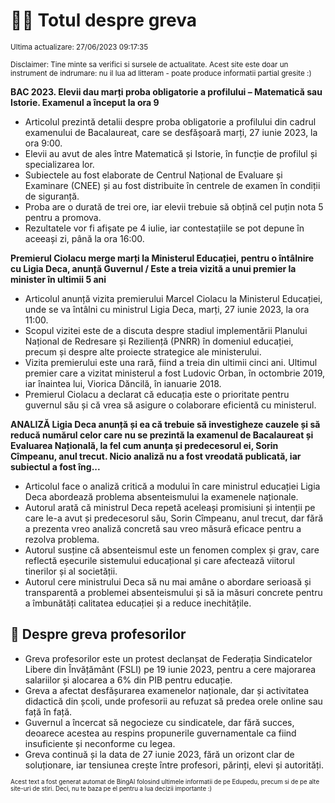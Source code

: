 # 👩‍🏫 Totul despre greva
<sub>Ultima actualizare: 27/06/2023 09:17:35</sub>

<sub>Disclaimer: Tine minte sa verifici si sursele de actualitate. Acest site este doar un instrument de indrumare: nu il lua ad litteram - poate produce informatii partial gresite :)</sub>

**BAC 2023. Elevii dau marți proba obligatorie a profilului – Matematică sau Istorie. Examenul a început la ora 9**
- Articolul prezintă detalii despre proba obligatorie a profilului din cadrul examenului de Bacalaureat, care se desfășoară marți, 27 iunie 2023, la ora 9:00.
- Elevii au avut de ales între Matematică și Istorie, în funcție de profilul și specializarea lor.
- Subiectele au fost elaborate de Centrul Național de Evaluare și Examinare (CNEE) și au fost distribuite în centrele de examen în condiții de siguranță.
- Proba are o durată de trei ore, iar elevii trebuie să obțină cel puțin nota 5 pentru a promova.
- Rezultatele vor fi afișate pe 4 iulie, iar contestațiile se pot depune în aceeași zi, până la ora 16:00.

**Premierul Ciolacu merge marți la Ministerul Educației, pentru o întâlnire cu Ligia Deca, anunță Guvernul / Este a treia vizită a unui premier la minister în ultimii 5 ani**
- Articolul anunță vizita premierului Marcel Ciolacu la Ministerul Educației, unde se va întâlni cu ministrul Ligia Deca, marți, 27 iunie 2023, la ora 11:00.
- Scopul vizitei este de a discuta despre stadiul implementării Planului Național de Redresare și Reziliență (PNRR) în domeniul educației, precum și despre alte proiecte strategice ale ministerului.
- Vizita premierului este una rară, fiind a treia din ultimii cinci ani. Ultimul premier care a vizitat ministerul a fost Ludovic Orban, în octombrie 2019, iar înaintea lui, Viorica Dăncilă, în ianuarie 2018.
- Premierul Ciolacu a declarat că educația este o prioritate pentru guvernul său și că vrea să asigure o colaborare eficientă cu ministerul.

**ANALIZĂ Ligia Deca anunță și ea că trebuie să investigheze cauzele și să reducă numărul celor care nu se prezintă la examenul de Bacalaureat și Evaluarea Națională, la fel cum anunța și predecesorul ei, Sorin Cîmpeanu, anul trecut. Nicio analiză nu a fost vreodată publicată, iar subiectul a fost îng...**
- Articolul face o analiză critică a modului în care ministrul educației Ligia Deca abordează problema absenteismului la examenele naționale.
- Autorul arată că ministrul Deca repetă aceleași promisiuni și intenții pe care le-a avut și predecesorul său, Sorin Cîmpeanu, anul trecut, dar fără a prezenta vreo analiză concretă sau vreo măsură eficace pentru a rezolva problema.
- Autorul susține că absenteismul este un fenomen complex și grav, care reflectă eșecurile sistemului educațional și care afectează viitorul tinerilor și al societății.
- Autorul cere ministrului Deca să nu mai amâne o abordare serioasă și transparentă a problemei absenteismului și să ia măsuri concrete pentru a îmbunătăți calitatea educației și a reduce inechitățile.

## 🏫 Despre greva profesorilor
- Greva profesorilor este un protest declanșat de Federația Sindicatelor Libere din Învățământ (FSLI) pe 19 iunie 2023, pentru a cere majorarea salariilor și alocarea a 6% din PIB pentru educație.
- Greva a afectat desfășurarea examenelor naționale, dar și activitatea didactică din școli, unde profesorii au refuzat să predea orele online sau față în față.
- Guvernul a încercat să negocieze cu sindicatele, dar fără succes, deoarece acestea au respins propunerile guvernamentale ca fiind insuficiente și neconforme cu legea.
- Greva continuă și la data de 27 iunie 2023, fără un orizont clar de soluționare, iar tensiunea crește între profesori, părinți, elevi și autorități.


<sub><sub>Acest text a fost generat automat de BingAI folosind ultimele informatii de pe Edupedu, precum si de pe alte site-uri de stiri. Deci, nu te baza pe el pentru a lua decizii importante :)</sub></sub>